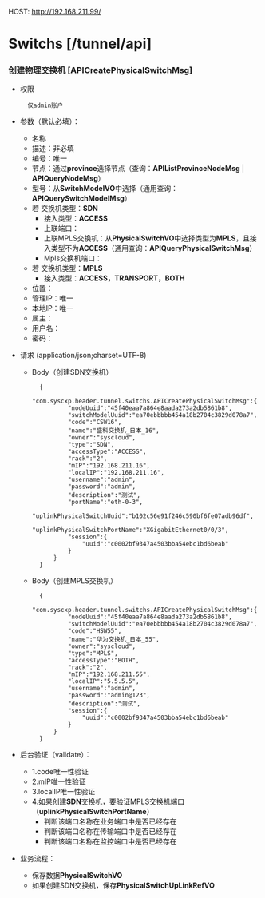 HOST: http://192.168.211.99/

# Switchs [/tunnel/api]

### 创建物理交换机 [APICreatePhysicalSwitchMsg]

+ 权限
        
        仅admin账户

+ 参数（默认必填）：
    + 名称
    + 描述：非必填
    + 编号：唯一
    + 节点：通过**province**选择节点（查询：**APIListProvinceNodeMsg** | **APIQueryNodeMsg**）
    + 型号：从**SwitchModelVO**中选择（通用查询：**APIQuerySwitchModelMsg**）
    + 若 交换机类型：**SDN**
        + 接入类型：**ACCESS**
        + 上联端口：
        + 上联MPLS交换机：从**PhysicalSwitchVO**中选择类型为**MPLS**，且接入类型不为**ACCESS**（通用查询：**APIQueryPhysicalSwitchMsg**）
        + Mpls交换机端口：
    + 若 交换机类型：**MPLS**
        + 接入类型：**ACCESS，TRANSPORT，BOTH**
    + 位置：
    + 管理IP：唯一
    + 本地IP：唯一
    + 属主：
    + 用户名：
    + 密码：

+ 请求 (application/json;charset=UTF-8)

    + Body（创建SDN交换机）

            {
                "com.syscxp.header.tunnel.switchs.APICreatePhysicalSwitchMsg":{
                    "nodeUuid":"45f40eaa7a864e8aada273a2db5861b8",
                    "switchModelUuid":"ea70ebbbbb454a18b2704c3829d078a7",
                    "code":"CSW16",
                    "name":"盛科交换机_日本_16",
                    "owner":"syscloud",
                    "type":"SDN",
                    "accessType":"ACCESS",
                    "rack":"2",
                    "mIP":"192.168.211.16",
                    "localIP":"192.168.211.16",
                    "username":"admin",
                    "password":"admin",
                    "description":"测试",
                    "portName":"eth-0-3",
                    "uplinkPhysicalSwitchUuid":"b102c56e91f246c590bf6fe07adb96df",
                    "uplinkPhysicalSwitchPortName":"XGigabitEthernet0/0/3",
                    "session":{
                        "uuid":"c0002bf9347a4503bba54ebc1bd6beab"
                    }
                }
            }
            
    + Body（创建MPLS交换机）

            {
                "com.syscxp.header.tunnel.switchs.APICreatePhysicalSwitchMsg":{
                    "nodeUuid":"45f40eaa7a864e8aada273a2db5861b8",
                    "switchModelUuid":"ea70ebbbbb454a18b2704c3829d078a7",
                    "code":"HSW55",
                    "name":"华为交换机_日本_55",
                    "owner":"syscloud",
                    "type":"MPLS",
                    "accessType":"BOTH",
                    "rack":"2",
                    "mIP":"192.168.211.55",
                    "localIP":"5.5.5.5",
                    "username":"admin",
                    "password":"admin@123",
                    "description":"测试",
                    "session":{
                        "uuid":"c0002bf9347a4503bba54ebc1bd6beab"
                    }
                }
            }

+ 后台验证（validate）：
    + 1.code唯一性验证
    + 2.mIP唯一性验证
    + 3.localIP唯一性验证
    + 4.如果创建**SDN**交换机，要验证MPLS交换机端口（**uplinkPhysicalSwitchPortName**）
        + 判断该端口名称在业务端口中是否已经存在
        + 判断该端口名称在传输端口中是否已经存在
        + 判断该端口名称在监控端口中是否已经存在

+ 业务流程：
    + 保存数据**PhysicalSwitchVO**
    + 如果创建SDN交换机，保存**PhysicalSwitchUpLinkRefVO**
    
    



    
    
    
    
    
    
    
    
    